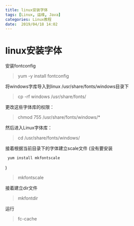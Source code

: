 ```yaml
---
title: linux安装字体
tags: [Linux, 运维, Java]
categories: Linux教程
date:  2019/04/18 14:02
---
```

<!-- more -->

linux安装字体
=======================
安装fontconfig
> yum -y install fontconfig

将windows字库导入到linux  /usr/share/fonts/windows目录下
> cp -rf windows /usr/share/fonts/

更改这些字体库的权限：
>  chmod 755 /usr/share/fonts/windows/* 

然后进入Linux字体库：
> cd /usr/share/fonts/windows/   

接着根据当前目录下的字体建立scale文件
(没有要安装 
```bash
 yum install mkfontscale 
```
)
> mkfontscale    

接着建立dir文件
> mkfontdir    

运行
> fc-cache  

 
